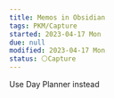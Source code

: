 ```yaml
---
title: Memos in Obsidian
tags: PKM/Capture
started: 2023-04-17 Mon
due: null
modified: 2023-04-17 Mon
status: ⚪Capture
---
```

Use Day Planner instead
